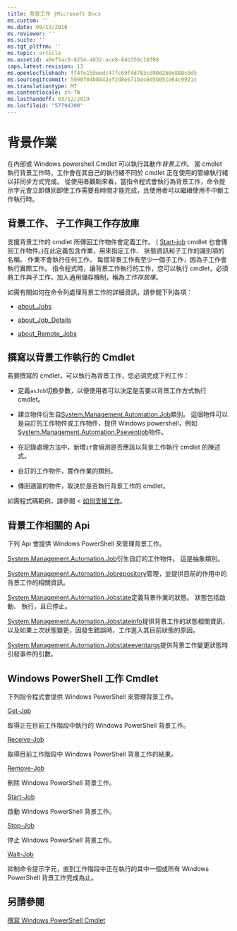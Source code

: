 ```yaml
---
title: 背景工作 |Microsoft Docs
ms.custom: ''
ms.date: 09/13/2016
ms.reviewer: ''
ms.suite: ''
ms.tgt_pltfrm: ''
ms.topic: article
ms.assetid: a0ef5ac9-8254-4832-ace8-84b356c10f08
caps.latest.revision: 13
ms.openlocfilehash: ff4fe159eedc47fc69f4d783cd90d2b0e888c0d5
ms.sourcegitcommit: 5990f04b8042ef2d8e571bec6d5b051e64c9921c
ms.translationtype: MT
ms.contentlocale: zh-TW
ms.lasthandoff: 03/12/2019
ms.locfileid: "57794700"
---
```

# <a name="background-jobs"></a>背景作業

在內部或 Windows powershell Cmdlet 可以執行其動作*背景工作*。 當 cmdlet 執行背景工作時，工作會在其自己的執行緒不同於 cmdlet 正在使用的管線執行緒以非同步方式完成。 從使用者觀點來看，當指令程式會執行為背景工作，命令提示字元會立即傳回即使工作需要長時間才能完成，且使用者可以繼續使用不中斷工作執行時。

## <a name="background-jobs-child-jobs-and-the-job-repository"></a>背景工作、 子工作與工作存放庫

支援背景工作的 cmdlet 所傳回工作物件會定義工作。 ( [Start-job](/powershell/module/Microsoft.PowerShell.Core/Start-Job) cmdlet 也會傳回工作物件。)在此定義包含作業，用來指定工作、 狀態資訊和子工作的識別項的名稱。 作業不會執行任何工作。 每個背景工作有至少一個子工作，因為子工作會執行實際工作。 指令程式時，讓背景工作執行的工作，您可以執行 cmdlet，必須將工作與子工作，加入通用儲存機制，稱為*工作存放庫*。

如需有關如何在命令列處理背景工作的詳細資訊，請參閱下列各項：

- [about_Jobs](/powershell/module/microsoft.powershell.core/about/about_jobs)

- [about_Job_Details](/powershell/module/microsoft.powershell.core/about/about_job_details)

- [about_Remote_Jobs](/powershell/module/microsoft.powershell.core/about/about_remote_jobs)

## <a name="writing-a-cmdlet-that-runs-as-a-background-job"></a>撰寫以背景工作執行的 Cmdlet

若要撰寫的 cmdlet，可以執行為背景工作，您必須完成下列工作：

- 定義`asJob`切換參數，以便使用者可以決定是否要以背景工作方式執行 cmdlet。

- 建立物件衍生自[System.Management.Automation.Job](/dotnet/api/System.Management.Automation.Job)類別。 這個物件可以是自訂的工作物件或工作物件，提供 Windows powershell，例如[System.Management.Automation.Pseventjob](/dotnet/api/System.Management.Automation.PSEventJob)物件。

- 在記錄處理方法中，新增`if`會偵測是否應該以背景工作執行 cmdlet 的陳述式。

- 自訂的工作物件，實作作業的類別。

- 傳回適當的物件，取決於是否執行背景工作的 cmdlet。

如需程式碼範例，請參閱 <<c0> [ 如何支援工作](./how-to-support-jobs.md)。

## <a name="background-job-related-apis"></a>背景工作相關的 Api

下列 Api 會提供 Windows PowerShell 來管理背景工作。

[System.Management.Automation.Job](/dotnet/api/System.Management.Automation.Job)衍生自訂的工作物件。 這是抽象類別。

[System.Management.Automation.Jobrepository](/dotnet/api/System.Management.Automation.JobRepository)管理，並提供目前的作用中的背景工作的相關資訊。

[System.Management.Automation.Jobstate](/dotnet/api/System.Management.Automation.JobState)定義背景作業的狀態。 狀態包括啟動、 執行，且已停止。

[System.Management.Automation.Jobstateinfo](/dotnet/api/System.Management.Automation.JobStateInfo)提供背景工作的狀態相關資訊，以及如果上次狀態變更，因發生錯誤時，工作進入其目前狀態的原因。

[System.Management.Automation.Jobstateeventargs](/dotnet/api/System.Management.Automation.JobStateEventArgs)提供背景工作變更狀態時引發事件的引數。

## <a name="windows-powershell-job-cmdlets"></a>Windows PowerShell 工作 Cmdlet

下列指令程式會提供 Windows PowerShell 來管理背景工作。

[Get-Job](/powershell/module/Microsoft.PowerShell.Core/Get-Job)

取得正在目前工作階段中執行的 Windows PowerShell 背景工作。

[Receive-Job](/powershell/module/Microsoft.PowerShell.Core/Receive-Job)

取得目前工作階段中 Windows PowerShell 背景工作的結果。

[Remove-Job](/powershell/module/Microsoft.PowerShell.Core/Remove-Job)

刪除 Windows PowerShell 背景工作。

[Start-Job](/powershell/module/Microsoft.PowerShell.Core/Start-Job)

啟動 Windows PowerShell 背景工作。

[Stop-Job](/powershell/module/Microsoft.PowerShell.Core/Stop-Job)

停止 Windows PowerShell 背景工作。

[Wait-Job](/powershell/module/Microsoft.PowerShell.Core/Wait-Job)

抑制命令提示字元，直到工作階段中正在執行的其中一個或所有 Windows PowerShell 背景工作完成為止。

## <a name="see-also"></a>另請參閱

[撰寫 Windows PowerShell Cmdlet](./writing-a-windows-powershell-cmdlet.md)
